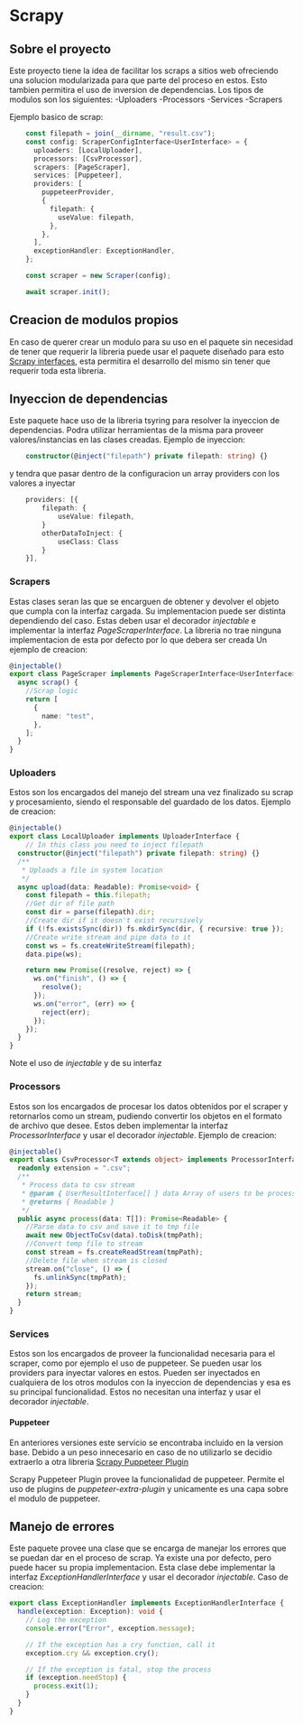 # Scrapy

## Sobre el proyecto

Este proyecto tiene la idea de facilitar los scraps a sitios web ofreciendo una solucion modularizada para que parte del proceso en estos.
Esto tambien permitira el uso de inversion de dependencias.
Los tipos de modulos son los siguientes:
    -Uploaders
    -Processors
    -Services
    -Scrapers

Ejemplo basico de scrap:

```typescript
    const filepath = join(__dirname, "result.csv");
    const config: ScraperConfigInterface<UserInterface> = {
      uploaders: [LocalUploader],
      processors: [CsvProcessor],
      scrapers: [PageScraper],
      services: [Puppeteer],
      providers: [
        puppeteerProvider,
        {
          filepath: {
            useValue: filepath,
          },
        },
      ],
      exceptionHandler: ExceptionHandler,
    };

    const scraper = new Scraper(config);

    await scraper.init();
```

## Creacion de modulos propios

En caso de querer crear un modulo para su uso en el paquete sin necesidad de tener que requerir la libreria puede usar el paquete diseñado para esto [Scrapy interfaces](<https://www.npmjs.com/package/@xkairo/scrapy-interfaces>), esta permitira el desarrollo del mismo sin tener que requerir toda esta libreria.

## Inyeccion de dependencias

Este paquete hace uso de la libreria tsyring para resolver la inyeccion de dependencias.
Podra utilizar herramientas de la misma para proveer valores/instancias en las clases creadas.
Ejemplo de inyeccion:

```typescript
    constructor(@inject("filepath") private filepath: string) {}
```

y tendra que pasar dentro de la configuracion un array providers con los valores a inyectar

```typescript
    providers: [{
        filepath: {
            useValue: filepath,
        }
        otherDataToInject: {
            useClass: Class
        }
    }],
```

### Scrapers

Estas clases seran las que se encarguen de obtener y devolver el objeto que cumpla con la interfaz cargada. Su implementacion puede ser distinta dependiendo del caso. Estas deben usar el decorador *injectable* e implementar la interfaz *PageScraperInterface*.
La libreria no trae ninguna implementacion de esta por defecto por lo que debera ser creada
Un ejemplo de creacion:

```typescript
@injectable()
export class PageScraper implements PageScraperInterface<UserInterface> {
  async scrap() {
    //Scrap logic
    return [
      {
        name: "test",
      },
    ];
  }
}
```

### Uploaders

Estos son los encargados del manejo del stream una vez finalizado su scrap y procesamiento, siendo el responsable del guardado de los datos.
Ejemplo de creacion:

```typescript
@injectable()
export class LocalUploader implements UploaderInterface {
    // In this class you need to inject filepath
  constructor(@inject("filepath") private filepath: string) {}
  /**
   * Uploads a file in system location
   */
  async upload(data: Readable): Promise<void> {
    const filepath = this.filepath;
    //Get dir of file path
    const dir = parse(filepath).dir;
    //Create dir if it doesn't exist recursively
    if (!fs.existsSync(dir)) fs.mkdirSync(dir, { recursive: true });
    //Create write stream and pipe data to it
    const ws = fs.createWriteStream(filepath);
    data.pipe(ws);

    return new Promise((resolve, reject) => {
      ws.on("finish", () => {
        resolve();
      });
      ws.on("error", (err) => {
        reject(err);
      });
    });
  }
}
```

Note el uso de *injectable* y de su interfaz

### Processors

Estos son los encargados de procesar los datos obtenidos por el scraper y retornarlos como un stream, pudiendo convertir los objetos en el formato de archivo que desee. Estos deben implementar la interfaz *ProcessorInterface* y usar el decorador *injectable*.
Ejemplo de creacion:

```typescript
@injectable()
export class CsvProcessor<T extends object> implements ProcessorInterface<T> {
  readonly extension = ".csv";
  /**
   * Process data to csv stream
   * @param { UserResultInterface[] } data Array of users to be processed
   * @returns { Readable }
   */
  public async process(data: T[]): Promise<Readable> {
    //Parse data to csv and save it to tmp file
    await new ObjectToCsv(data).toDisk(tmpPath);
    //Convert temp file to stream
    const stream = fs.createReadStream(tmpPath);
    //Delete file when stream is closed
    stream.on("close", () => {
      fs.unlinkSync(tmpPath);
    });
    return stream;
  }
}
```

### Services

Estos son los encargados de proveer la funcionalidad necesaria para el scraper, como por ejemplo el uso de puppeteer. Se pueden usar los providers para inyectar valores en estos. Pueden ser inyectados en cualquiera de los otros modulos con la inyeccion de dependencias y esa es su principal funcionalidad. Estos no necesitan una interfaz y usar el decorador *injectable*.

#### Puppeteer

En anteriores versiones este servicio se encontraba incluido en la version base. Debido a un peso innecesario en caso de no utilizarlo se decidio extraerlo a otra libreria [Scrapy Puppeteer Plugin](https://github.com/Anonimatrix/scrapy-puppeteer-plugin)

Scrapy Puppeteer Plugin provee la funcionalidad de puppeteer. Permite el uso de plugins de *puppeteer-extra-plugin* y unicamente es una capa sobre el modulo de puppeteer.

## Manejo de errores

Este paquete provee una clase que se encarga de manejar los errores que se puedan dar en el proceso de scrap. Ya existe una por defecto, pero puede hacer su propia implementacion. Esta clase debe implementar la interfaz *ExceptionHandlerInterface* y usar el decorador *injectable*.
Caso de creacion:

```typescript
export class ExceptionHandler implements ExceptionHandlerInterface {
  handle(exception: Exception): void {
    // Log the exception
    console.error("Error", exception.message);

    // If the exception has a cry function, call it
    exception.cry && exception.cry();

    // If the exception is fatal, stop the process
    if (exception.needStop) {
      process.exit(1);
    }
  }
}
```
